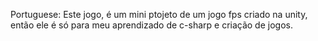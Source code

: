 Portuguese:
Este jogo, é um mini ptojeto de um jogo fps criado na unity, então ele é só para meu aprendizado de c-sharp e criação de jogos.
